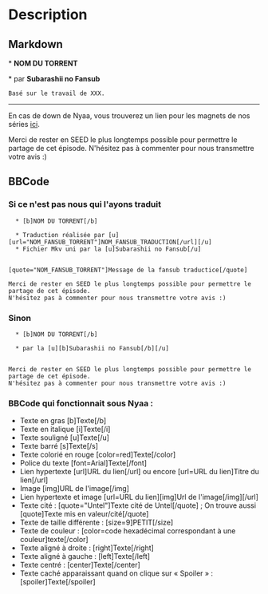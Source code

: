 # Description

## Markdown

 \* **NOM DU TORRENT**

 \* par **Subarashii no Fansub**

```
Basé sur le travail de XXX.
```

***
En cas de down de Nyaa, vous trouverez un lien pour les magnets de nos séries [ici](https://subarashii-no-fansub.github.io/magnet.txt).

Merci de rester en SEED le plus longtemps possible pour permettre le partage de cet épisode.
N'hésitez pas à commenter pour nous transmettre votre avis :)

## BBCode

### Si ce n'est pas nous qui l'ayons traduit

```
  * [b]NOM DU TORRENT[/b]

  * Traduction réalisée par [u][url="NOM_FANSUB_TORRENT"]NOM_FANSUB_TRADUCTION[/url][/u]
  * Fichier Mkv uni par la [u]Subarashii no Fansub[/u]


[quote="NOM_FANSUB_TORRENT"]Message de la fansub traductice[/quote]

Merci de rester en SEED le plus longtemps possible pour permettre le partage de cet épisode.
N'hésitez pas à commenter pour nous transmettre votre avis :)
```

### Sinon

```
  * [b]NOM DU TORRENT[/b]

  * par la [u][b]Subarashii no Fansub[/b][/u]


Merci de rester en SEED le plus longtemps possible pour permettre le partage de cet épisode.
N'hésitez pas à commenter pour nous transmettre votre avis :)
```

### BBCode qui fonctionnait sous Nyaa :

+ Texte en gras 	[b]Texte[/b]
+ Texte en italique 	[i]Texte[/i]
+ Texte souligné 	[u]Texte[/u]
+ Texte barré 	[s]Texte[/s]
+ Texte colorié en rouge 	[color=red]Texte[/color]
+ Police du texte 	[font=Arial]Texte[/font]
+ Lien hypertexte 	[url]URL du lien[/url] ou encore [url=URL du lien]Titre du lien[/url]
+ Image 	[img]URL de l'image[/img] 	
+ Lien hypertexte et image 	[url=URL du lien][img]Url de l'image[/img][/url] 	
+ Texte cité : [quote="Untel"]Texte cité de Untel[/quote] ; On trouve aussi [quote]Texte mis en valeur/cité[/quote]
+ Texte de taille différente : [size=9]PETIT[/size]
+ Texte de couleur : [color=code hexadécimal correspondant à une couleur]texte[/color]
+ Texte aligné à droite : [right]Texte[/right]
+ Texte aligné à gauche : [left]Texte[/left]
+ Texte centré : [center]Texte[/center]
+ Texte caché apparaissant quand on clique sur « Spoiler » : [spoiler]Texte[/spoiler]
